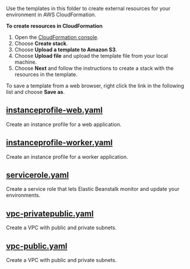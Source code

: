 Use the templates in this folder to create external resources for your environment in AWS CloudFormation.

**To create resources in CloudFormation**
1. Open the [CloudFormation console](https://console.aws.amazon.com/cloudformation/home).
2. Choose **Create stack**.
3. Choose **Upload a template to Amazon S3**.
4. Choose **Upload file** and upload the template file from your local machine.
5. Choose **Next** and follow the instructions to create a stack with the resources in the template.

To save a template from a web browser, right click the link in the following list and choose **Save as**.

## [instanceprofile-web.yaml](https://raw.githubusercontent.com/awslabs/elastic-beanstalk-samples/master/cfn-templates/instanceprofile-web.yaml)
Create an instance profile for a web application.

## [instanceprofile-worker.yaml](https://raw.githubusercontent.com/awslabs/elastic-beanstalk-samples/master/cfn-templates/instanceprofile-worker.yaml)
Create an instance profile for a worker application.

## [servicerole.yaml](https://raw.githubusercontent.com/awslabs/elastic-beanstalk-samples/master/cfn-templates/servicerole.yaml)
Create a service role that lets Elastic Beanstalk monitor and update your environments.

## [vpc-privatepublic.yaml](https://raw.githubusercontent.com/awslabs/elastic-beanstalk-samples/master/cfn-templates/vpc-privatepublic.yaml)
Create a VPC with public and private subnets.

## [vpc-public.yaml](https://raw.githubusercontent.com/awslabs/elastic-beanstalk-samples/master/cfn-templates/vpc-public.yaml)
Create a VPC with public and private subnets.